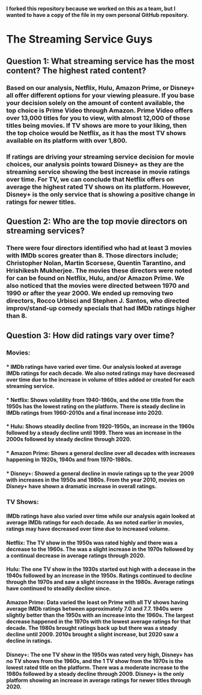 #### I forked this repository because we worked on this as a team, but I wanted to have a copy of the file in my own personal GitHub repository.

# The Streaming Service Guys

## Question 1:  What streaming service has the most content? The highest rated content?

### Based on our analysis, Netflix, Hulu, Amazon Prime, or Disney+ all offer different options for your viewing pleasure. If you base your decision solely on the amount of content available, the top choice is Prime Video through Amazon. Prime Video offers over 13,000 titles for you to view, with almost 12,000 of those titles being movies. If TV shows are more to your liking, then the top choice would be Netflix, as it has the most TV shows available on its platform with over 1,800.
 
### If ratings are driving your streaming service decision for movie choices, our analysis points toward Disney+ as they are the streaming service showing the best increase in movie ratings over time. For TV, we can conclude that Netflix offers on average the highest rated TV shows on its platform. However, Disney+ is the only service that is showing a positive change in ratings for newer titles.
 
## Question 2:  Who are the top movie directors on streaming services?
 
### There were four directors identified who had at least 3 movies with IMDb scores greater than 8. Those directors include; Christopher Nolan, Martin Scorsese, Quentin Tarantino, and Hrishikesh Mukherjee. The movies these directors were noted for can be found on Netflix, Hulu, and/or Amazon Prime. We also noticed that the movies were directed between 1970 and 1990 or after the year 2000. We ended up removing two directors, Rocco Urbisci and Stephen J. Santos, who directed improv/stand-up comedy specials that had IMDb ratings higher than 8.
 
## Question 3: How did ratings vary over time?

### Movies:

#### * IMDb ratings have varied over time. Our analysis looked at average IMDb ratings for each decade. We also noted ratings may have decreased over time due to the increase in volume of titles added or created for each streaming service.
#### * Netflix: Shows volatility from 1940-1960s, and the one title from the 1950s has the lowest rating on the platform. There is steady decline in IMDb ratings from 1960-2010s and a final increase into 2020.
#### * Hulu: Shows steadily decline from 1920-1950s, an increase in the 1960s followed by a steady decline until 1999. There was an increase in the 2000s followed by steady decline through 2020.
#### * Amazon Prime: Shows a general decline over all decades with increases happening in 1920s, 1940s and from 1970-1980s.
#### * Disney+: Showed a general decline in movie ratings up to the year 2009 with increases in the 1950s and 1980s. From the year 2010, movies on Disney+ have shown a dramatic increase in overall ratings.

### TV Shows:

#### IMDb ratings have also varied over time while our analysis again looked at average IMDb ratings for each decade. As we noted earlier in movies, ratings may have decreased over time due to increased volume.
#### Netflix: The TV show in the 1950s was rated highly and there was a decrease to the 1960s. The was a slight increase in the 1970s followed by a continual decrease in average ratings through 2020.
#### Hulu: The one TV show in the 1930s started out high with a decease in the 1940s followed by an increase in the 1950s. Ratings continued to decline through the 1970s and saw a slight increase in the 1980s. Average ratings have continued to steadily decline since.
#### Amazon Prime: Data varied the least on Prime with all TV shows having average IMDb ratings between approximately 7.0 and 7.7. 1940s were slightly better than the 1950s with an increase into the 1960s. The largest decrease happened in the 1970s with the lowest average ratings for that decade. The 1980s brought ratings back up but there was a steady decline until 2009. 2010s brought a slight increase, but 2020 saw a decline in ratings.
#### Disney+: The one TV show in the 1950s was rated very high, Disney+ has no TV shows from the 1960s, and the 1 TV show from the 1970s is the lowest rated title on the platform. There was a moderate increase to the 1980s followed by a steady decline through 2009. Disney+ is the only platform showing an increase in average ratings for newer titles through 2020.
